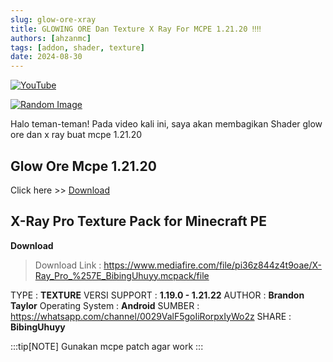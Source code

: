 ```yaml
---
slug: glow-ore-xray
title: GLOWING ORE Dan Texture X Ray For MCPE 1.21.20 ‼️‼️
authors: [ahzanmc]
tags: [addon, shader, texture]
date: 2024-08-30
---
```


[![YouTube](http://i.ytimg.com/vi/ufp2G5I0Lfo/hqdefault.jpg)](https://www.youtube.com/watch?v=ufp2G5I0Lfo)

<!-- truncate -->

[![Random Image](https://imapi.ingfomenkrep.my.id/random-image-show)](https://imapi.ingfomenkrep.my.id/random-link)

Halo teman-teman! Pada video kali ini, saya akan membagikan Shader glow ore dan x ray buat mcpe 1.21.20

## Glow Ore Mcpe 1.21.20

Click here >> [Download](https://www.mediafire.com/file/to0q4wdunp4h4du/%255B1.21.20%255D_Glow_Ore_Mcpe.mcpack/file)

## X-Ray Pro Texture Pack for Minecraft PE

**Download**

> Download Link : https://www.mediafire.com/file/pi36z844z4t9oae/X-Ray_Pro_%257E_BibingUhuyy.mcpack/file

TYPE : **TEXTURE**
VERSI SUPPORT : **1.19.0 - 1.21.22**
AUTHOR : **Brandon Taylor**
Operating System : **Android**
SUMBER : https://whatsapp.com/channel/0029ValF5goIiRorpxIyWo2z
SHARE : **BibingUhuyy**

:::tip[NOTE]
Gunakan mcpe patch agar work
:::